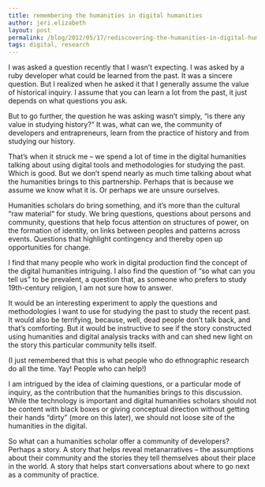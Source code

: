 ```yaml
---
title: remembering the humanities in digital humanities
author: jeri.elizabeth
layout: post
permalink: /blog/2012/05/17/rediscovering-the-humanities-in-digital-humanities/
tags: digital, research
---
```

I was asked a question recently that I wasn&#8217;t expecting. I was asked by a ruby developer what could be learned from the past. It was a sincere question. But I realized when he asked it that I generally assume the value of historical inquiry. I assume that you can learn a lot from the past, it just depends on what questions you ask.

But to go further, the question he was asking wasn&#8217;t simply, &#8220;is there any value in studying history?&#8221; It was, what can we, the community of developers and entrapreneurs, learn from the practice of history and from studying our history.

That&#8217;s when it struck me &#8211; we spend a lot of time in the digital humanities talking about using digital tools and methodologies for studying the past. Which is good. But we don&#8217;t spend nearly as much time talking about what the humanities brings to this partnership. Perhaps that is because we assume we know what it is. Or perhaps we are unsure ourselves.

Humanities scholars do bring something, and it&#8217;s more than the cultural &#8220;raw material&#8221; for study. We bring questions, questions about persons and community, questions that help focus attention on structures of power, on the formation of identity, on links between peoples and patterns across events. Questions that highlight contingency and thereby open up opportunities for change.

I find that many people who work in digital production find the concept of the digital humanities intriguing. I also find the question of &#8220;so what can you tell us&#8221; to be prevalent, a question that, as someone who prefers to study 19th-century religion, I am not sure how to answer.

It would be an interesting experiment to apply the questions and methodologies I want to use for studying the past to study the recent past. It would also be terrifying, because, well, dead people don&#8217;t talk back, and that&#8217;s comforting. But it would be instructive to see if the story constructed using humanities and digital analysis tracks with and can shed new light on the story this particular community tells itself.

(I just remembered that this is what people who do ethnographic research do all the time. Yay! People who can help!)

I am intrigued by the idea of claiming questions, or a particular mode of inquiry, as the contribution that the humanities brings to this discussion. While the technology is important and digital humanities scholars should not be content with black boxes or giving conceptual direction without getting their hands &#8220;dirty&#8221; (more on this later), we should not loose site of the humanities in the digital.

So what can a humanities scholar offer a community of developers? Perhaps a story. A story that helps reveal metanarratives &#8211; the assumptions about their community and the stories they tell themselves about their place in the world. A story that helps start conversations about where to go next as a community of practice.